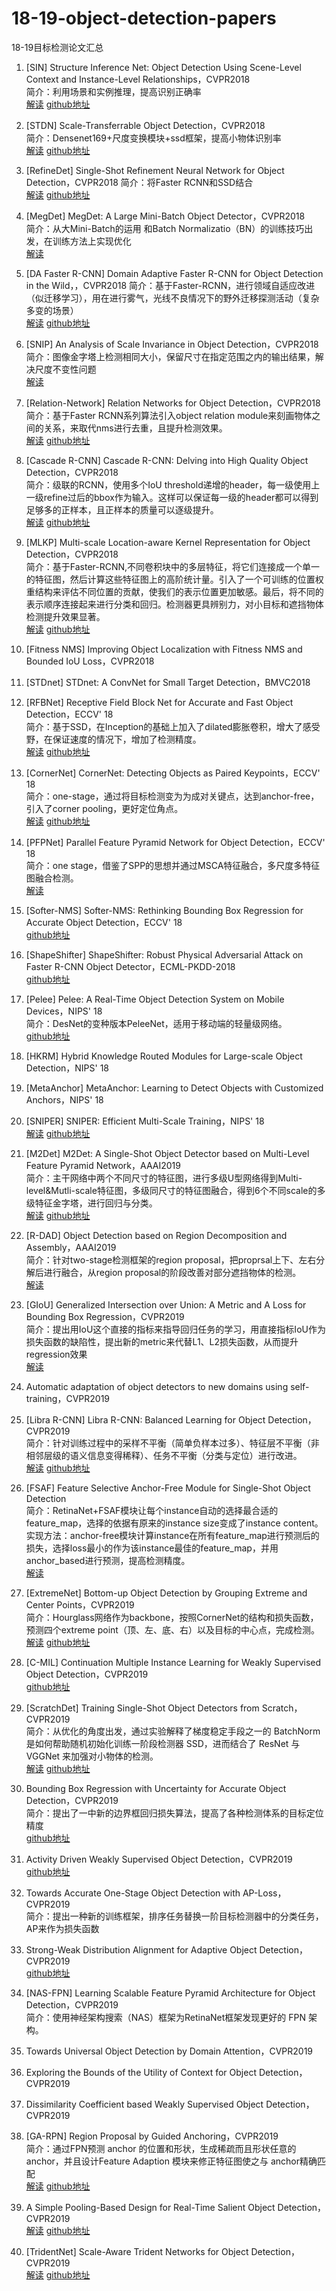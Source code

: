 # 18-19-object-detection-papers
18-19目标检测论文汇总  
1. [SIN] Structure Inference Net: Object Detection Using Scene-Level Context and Instance-Level Relationships，CVPR2018  
简介：利用场景和实例推理，提高识别正确率  
[解读](https://blog.csdn.net/joyeuxni/article/details/81151969) [github地址](https://github.com/choasup/SIN)  

2. [STDN] Scale-Transferrable Object Detection，CVPR2018  
简介：Densenet169+尺度变换模块+ssd框架，提高小物体识别率  
[解读](https://blog.csdn.net/xh_hit/article/details/79512146) [github地址](https://github.com/arvention/STDN-PyTorch)

3. [RefineDet] Single-Shot Refinement Neural Network for Object Detection，CVPR2018
简介：将Faster RCNN和SSD结合  
[解读](https://blog.csdn.net/qq_21949357/article/details/80642551) [github地址](https://github.com/sfzhang15/RefineDet)

4. [MegDet] MegDet: A Large Mini-Batch Object Detector，CVPR2018  
简介：从大Mini-Batch的运用 和Batch Normalizatio（BN）的训练技巧出发，在训练方法上实现优化  
[解读](https://blog.csdn.net/Julialove102123/article/details/80471403)

5. [DA Faster R-CNN] Domain Adaptive Faster R-CNN for Object Detection in the Wild，，CVPR2018
简介：基于Faster-RCNN，进行领域自适应改进（似迁移学习），用在进行雾气，光线不良情况下的野外迁移探测活动（复杂多变的场景）  
[解读](https://blog.csdn.net/qq_18882399/article/details/81188573) [github地址](https://github.com/yuhuayc/da-faster-rcnn)

6. [SNIP] An Analysis of Scale Invariance in Object Detection，CVPR2018  
简介：图像金字塔上检测相同大小，保留尺寸在指定范围之内的输出结果，解决尺度不变性问题  
[解读](https://zhuanlan.zhihu.com/p/36431183)

7. [Relation-Network] Relation Networks for Object Detection，CVPR2018  
简介：基于Faster RCNN系列算法引入object relation module来刻画物体之间的关系，来取代nms进行去重，且提升检测效果。  
[解读](https://www.jianshu.com/p/8ee6884bbd68) [github地址](https://github.com/msracver/Relation-Networks-for-Object-Detection)

8. [Cascade R-CNN] Cascade R-CNN: Delving into High Quality Object Detection，CVPR2018  
简介：级联的RCNN，使用多个IoU threshold递增的header，每一级使用上一级refine过后的bbox作为输入。这样可以保证每一级的header都可以得到足够多的正样本，且正样本的质量可以逐级提升。  
[解读](https://blog.csdn.net/wfei101/article/details/80024406) [github地址](https://github.com/zhaoweicai/cascade-rcnn)

9. [MLKP] Multi-scale Location-aware Kernel Representation for Object Detection，CVPR2018  
简介：基于Faster-RCNN,不同卷积块中的多层特征，将它们连接成一个单一的特征图，然后计算这些特征图上的高阶统计量。引入了一个可训练的位置权重结构来评估不同位置的贡献，使我们的表示位置更加敏感。最后，将不同的表示顺序连接起来进行分类和回归。检测器更具辨别力，对小目标和遮挡物体检测提升效果显著。  
[解读](http://www.pianshen.com/article/7806238840/) [github地址](https://github.com/Hwang64/MLKP)

10. [Fitness NMS] Improving Object Localization with Fitness NMS and Bounded IoU Loss，CVPR2018  

11. [STDnet] STDnet: A ConvNet for Small Target Detection，BMVC2018  

12. [RFBNet] Receptive Field Block Net for Accurate and Fast Object Detection，ECCV' 18  
简介：基于SSD，在Inception的基础上加入了dilated膨胀卷积，增大了感受野，在保证速度的情况下，增加了检测精度。  
[解读](https://blog.csdn.net/u014380165/article/details/81556769) [github地址](https://github.com/ruinmessi/RFBNet)

13. [CornerNet] CornerNet: Detecting Objects as Paired Keypoints，ECCV' 18  
简介：one-stage，通过将目标检测变为为成对关键点，达到anchor-free，引入了corner pooling，更好定位角点。  
[解读](https://blog.csdn.net/weixin_40414267/article/details/82379793) [github地址](https://github.com/princeton-vl/CornerNet)

14. [PFPNet] Parallel Feature Pyramid Network for Object Detection，ECCV' 18  
简介：one stage，借鉴了SPP的思想并通过MSCA特征融合，多尺度多特征图融合检测。  
[解读](https://blog.csdn.net/duanyajun987/article/details/82590166)

15. [Softer-NMS] Softer-NMS: Rethinking Bounding Box Regression for Accurate Object Detection，ECCV' 18  
[github地址](https://github.com/yihui-he/softer-NMS)

16. [ShapeShifter] ShapeShifter: Robust Physical Adversarial Attack on Faster R-CNN Object Detector，ECML-PKDD-2018  
[github地址](https://github.com/shangtse/robust-physical-attack)

17. [Pelee] Pelee: A Real-Time Object Detection System on Mobile Devices，NIPS' 18  
简介：DesNet的变种版本PeleeNet，适用于移动端的轻量级网络。  
[github地址](https://github.com/Robert-JunWang/Pelee)

18. [HKRM] Hybrid Knowledge Routed Modules for Large-scale Object Detection，NIPS' 18  

19. [MetaAnchor] MetaAnchor: Learning to Detect Objects with Customized Anchors，NIPS' 18  

20. [SNIPER] SNIPER: Efficient Multi-Scale Training，NIPS' 18  
[解读](https://blog.csdn.net/qq_26974871/article/details/82253188) [github地址](https://github.com/mahyarnajibi/SNIPER)

21. [M2Det] M2Det: A Single-Shot Object Detector based on Multi-Level Feature Pyramid Network，AAAI2019  
简介：主干网络中两个不同尺寸的特征图，进行多级U型网络得到Multi-level&Mutli-scale特征图，多级同尺寸的特征图融合，得到6个不同scale的多级特征金字塔，进行回归与分类。  
[解读](https://blog.csdn.net/sinat_37532065/article/details/87385302) [github地址](https://github.com/qijiezhao/M2Det)  

22. [R-DAD] Object Detection based on Region Decomposition and Assembly，AAAI2019  
简介：针对two-stage检测框架的region proposal，把proprsal上下、左右分解后进行融合，从region proposal的阶段改善对部分遮挡物体的检测。  
[解读](https://blog.csdn.net/qq_30708445/article/details/88182603)

23. [GIoU] Generalized Intersection over Union: A Metric and A Loss for Bounding Box Regression，CVPR2019  
简介：提出用IoU这个直接的指标来指导回归任务的学习，用直接指标IoU作为损失函数的缺陷性，提出新的metric来代替L1、L2损失函数，从而提升regression效果  
[解读](https://mp.weixin.qq.com/s?__biz=MzI5MDUyMDIxNA==&mid=2247487503&idx=1&sn=e98437efda298a9d8fe1a386c5a96601&chksm=ec1ffdf6db6874e03e1e05d438ebd0d295364d01ca8b2741bdad8ffa5d328032ad24ae76a289&token=762499696&lang=zh_CN&scene=21#wechat_redirect)  

24. Automatic adaptation of object detectors to new domains using self-training，CVPR2019  

25. [Libra R-CNN] Libra R-CNN: Balanced Learning for Object Detection，CVPR2019  
简介：针对训练过程中的采样不平衡（简单负样本过多）、特征层不平衡（非相邻层级的语义信息变得稀释）、任务不平衡（分类与定位）进行改进。  
[解读](https://www.cnblogs.com/fourmi/p/10756556.html) [github地址](https://github.com/OceanPang/Libra_R-CNN)

26. [FSAF] Feature Selective Anchor-Free Module for Single-Shot Object Detection  
简介：RetinaNet+FSAF模块让每个instance自动的选择最合适的feature_map，选择的依据有原来的instance size变成了instance content。实现方法：anchor-free模块计算instance在所有feature_map进行预测后的损失，选择loss最小的作为该instance最佳的feature_map，并用anchor_based进行预测，提高检测精度。  
[解读](https://mp.weixin.qq.com/s?__biz=MzI5MDUyMDIxNA==&mid=2247487638&idx=2&sn=1e9f26013b3d9ab4fd4137729894606a&chksm=ec1ffd6fdb687479183be59ec102f28bff4a5521903707fef744449e7630252c5298b66f339b&token=1948754723&lang=zh_CN&scene=21#wechat_redirect)  

27. [ExtremeNet] Bottom-up Object Detection by Grouping Extreme and Center Points，CVPR2019  
简介：Hourglass网络作为backbone，按照CornerNet的结构和损失函数，预测四个extreme point（顶、左、底、右）以及目标的中心点，完成检测。  
[解读](https://www.cnblogs.com/cieusy/p/10399960.html) [github地址](https://github.com/xingyizhou/ExtremeNet)

28. [C-MIL] Continuation Multiple Instance Learning for Weakly Supervised Object Detection，CVPR2019  
[github地址](https://github.com/AnonymousIDs/C-MIL)

29. [ScratchDet] Training Single-Shot Object Detectors from Scratch，CVPR2019  
简介：从优化的角度出发，通过实验解释了梯度稳定手段之一的 BatchNorm 是如何帮助随机初始化训练一阶段检测器 SSD，进而结合了 ResNet 与 VGGNet 来加强对小物体的检测。  
[解读](https://mp.weixin.qq.com/s/TZj0QzDXE6QbCY5-pT6RNQ) [github地址](https://github.com/KimSoybean/ScratchDet)

30. Bounding Box Regression with Uncertainty for Accurate Object Detection，CVPR2019  
简介：提出了一中新的边界框回归损失算法，提高了各种检测体系的目标定位精度  
[github地址](https://github.com/yihui-he/KL-Loss)

31. Activity Driven Weakly Supervised Object Detection，CVPR2019    
[github地址](https://github.com/zhenheny/ADWSOD)

32. Towards Accurate One-Stage Object Detection with AP-Loss，CVPR2019    
简介：提出一种新的训练框架，排序任务替换一阶目标检测器中的分类任务，AP来作为损失函数

33. Strong-Weak Distribution Alignment for Adaptive Object Detection，CVPR2019    
[github地址](https://github.com/VisionLearningGroup/DA_Detection)

34. [NAS-FPN] Learning Scalable Feature Pyramid Architecture for Object Detection，CVPR2019  
简介：使用神经架构搜索（NAS）框架为RetinaNet框架发现更好的 FPN 架构。

35. Towards Universal Object Detection by Domain Attention，CVPR2019  

36. Exploring the Bounds of the Utility of Context for Object Detection，CVPR2019  

37. Dissimilarity Coefficient based Weakly Supervised Object Detection，CVPR2019  

38. [GA-RPN] Region Proposal by Guided Anchoring，CVPR2019    
简介：通过FPN预测 anchor 的位置和形状，生成稀疏而且形状任意的 anchor，并且设计Feature Adaption 模块来修正特征图使之与 anchor精确匹配  
[解读](https://mp.weixin.qq.com/s/Sl958JkcJjy-HW9_c-SH4g) [github地址](https://github.com/open-mmlab/mmdetection)

39. A Simple Pooling-Based Design for Real-Time Salient Object Detection，CVPR2019    
[解读](https://blog.csdn.net/ruoruojiaojiao/article/details/89519806) [github地址](https://github.com/backseason/PoolNet)

40. [TridentNet] Scale-Aware Trident Networks for Object Detection，CVPR2019    
[解读](https://zhuanlan.zhihu.com/p/54334986) [github地址](https://github.com/TuSimple/simpledet/tree/master/models/tridentnet)

